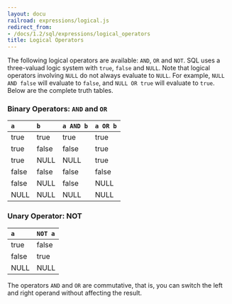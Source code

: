 ```yaml
---
layout: docu
railroad: expressions/logical.js
redirect_from:
- /docs/1.2/sql/expressions/logical_operators
title: Logical Operators
---
```


<div id="rrdiagram"></div>

The following logical operators are available: `AND`, `OR` and `NOT`. SQL uses a three-valuad logic system with `true`, `false` and `NULL`. Note that logical operators involving `NULL` do not always evaluate to `NULL`. For example, `NULL AND false` will evaluate to `false`, and `NULL OR true` will evaluate to `true`. Below are the complete truth tables.

### Binary Operators: `AND` and `OR`

<div class="monospace_table"></div>

| `a` | `b` | `a AND b` | `a OR b` |
|:---|:---|:---|:---|
| true | true | true | true |
| true | false | false | true |
| true | NULL | NULL | true |
| false | false | false | false |
| false | NULL | false | NULL |
| NULL | NULL | NULL | NULL|

### Unary Operator: NOT

<div class="monospace_table"></div>

| `a` | `NOT a` |
|:---|:---|
| true | false |
| false | true |
| NULL | NULL |

The operators `AND` and `OR` are commutative, that is, you can switch the left and right operand without affecting the result.
